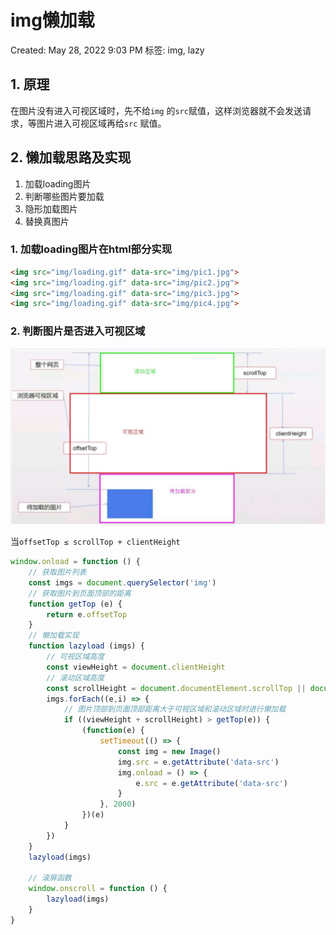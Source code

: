 # img懒加载

Created: May 28, 2022 9:03 PM
标签: img, lazy

## 1. 原理

在图片没有进入可视区域时，先不给`img` 的`src`赋值，这样浏览器就不会发送请求，等图片进入可视区域再给`src` 赋值。

## 2. 懒加载思路及实现

1. 加载loading图片
2. 判断哪些图片要加载
3. 隐形加载图片
4. 替换真图片

### 1. 加载loading图片在html部分实现

```html
<img src="img/loading.gif" data-src="img/pic1.jpg">
<img src="img/loading.gif" data-src="img/pic2.jpg">
<img src="img/loading.gif" data-src="img/pic3.jpg">
<img src="img/loading.gif" data-src="img/pic4.jpg">
```

### 2. 判断图片是否进入可视区域

![微信图片_20220528211011.jpg](img%E6%87%92%E5%8A%A0%E8%BD%BD%206de80d97d2d04c76a2b9a89c4deb6042/%E5%BE%AE%E4%BF%A1%E5%9B%BE%E7%89%87_20220528211011.jpg)

当`offsetTop ≤ scrollTop + clientHeight`

```jsx
window.onload = function () {
	// 获取图片列表
	const imgs = document.querySelector('img')
	// 获取图片到页面顶部的距离
	function getTop (e) {
		return e.offsetTop
	}
	// 懒加载实现
	function lazyload (imgs) {
		// 可视区域高度
		const viewHeight = document.clientHeight
		// 滚动区域高度
		const scrollHeight = document.documentElement.scrollTop || document.body.scrollTop
		imgs.forEach((e,i) => {
			// 图片顶部到页面顶部距离大于可视区域和滚动区域时进行懒加载
			if ((viewHeight + scrollHeight) > getTop(e)) {
				(function(e) {
					setTimeout(() => {
						const img = new Image()
						img.src = e.getAttribute('data-src')
						img.onload = () => {
							e.src = e.getAttribute('data-src')
						}
					}, 2000)
				})(e)
			}
		})
	}
	lazyload(imgs)

	// 滚屏函数
	window.onscroll = function () {
		lazyload(imgs)
	}
}
```